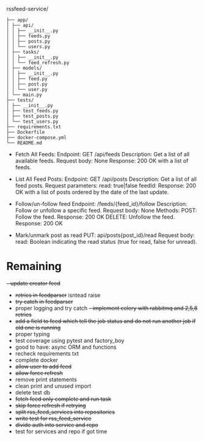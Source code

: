 rssfeed-service/

````
├── app/
│ ├── api/
│ │ ├── __init__.py
│ │ ├── feeds.py
│ │ ├── posts.py
│ │ └── users.py
│ ├── tasks/
│ │ ├── __init__.py
│ │ └── feed_refresh.py
│ ├── models/
│ │ ├── __init__.py
│ │ ├── feed.py
│ │ ├── post.py
│ │ └── user.py
│ └── main.py
├── tests/
│ ├── __init__.py
│ ├── test_feeds.py
│ ├── test_posts.py
│ └── test_users.py
├── requirements.txt
├── Dockerfile
├── docker-compose.yml
└── README.md
````


- Fetch All Feeds:
Endpoint: GET /api/feeds
Description: Get a list of all available feeds.
Request body: None
Response: 200 OK with a list of feeds.

- List All Feed Posts:
Endpoint: GET /api/posts
Description: Get a list of all feed posts.
Request parameters:
read: true|false
feedId:
Response: 200 OK with a list of posts ordered by the date of the last update.

- Follow/un-follow feed
Endpoint: /feeds/{feed_id}/follow
Description: Follow or unfollow a specific feed.
Request body: None
Methods:
POST: Follow the feed. Response: 200 OK
DELETE: Unfollow the feed. Response: 200 OK

- Mark/unmark post as read
PUT: api/posts{post_id}/read 
Request body:
read: Boolean indicating the read status (true for read, false for unread).


# Remaining
~~- update creator feed~~
- ~~retries in feedparser~~ isntead raise
- ~~try catch in feedparser~~
- proper logging and try catch
~~- implement celery with rabbitmq and 2,5,8 retries~~
- ~~add a field to feed which tell the job status and do not run another job if old one is running~~
- proper typing
- test coverage using pytest and factory_boy
- good to have: async ORM and functions
- recheck requirements txt
- complete docker
- ~~allow user to add feed~~
- ~~allow force refresh~~
- remove print statements
- clean print and unused import
- delete test db
- ~~fetch feed only complete and run task~~
- ~~skip force refresh if retrying~~
- ~~split rss_feed_services into repositories~~
- ~~write test for rss_feed_service~~
- ~~divide auth into service and repo~~
- test for services and repo if got time